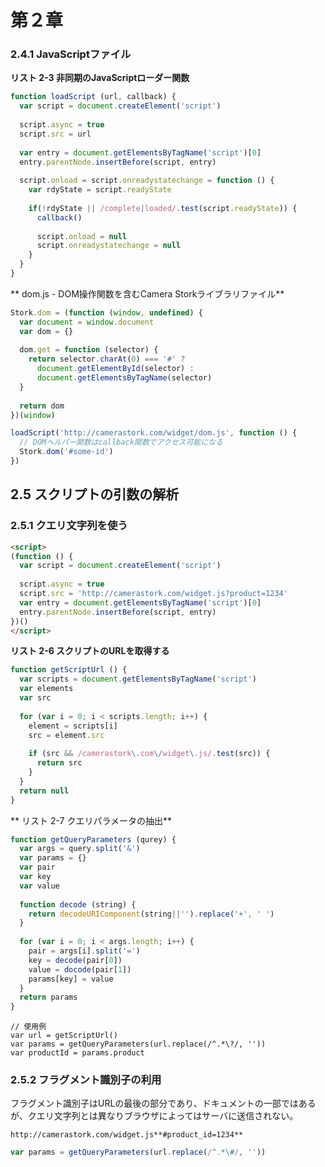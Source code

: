 # 第２章

### 2.4.1 JavaScriptファイル

**リスト 2-3 非同期のJavaScriptローダー関数**
```js
function loadScript (url, callback) {
  var script = document.createElement('script')
  
  script.async = true
  script.src = url
  
  var entry = document.getElementsByTagName('script')[0]
  entry.parentNode.insertBefore(script, entry)
  
  script.onload = script.onreadystatechange = function () {
    var rdyState = script.readyState
    
    if(!rdyState || /complete|loaded/.test(script.readyState)) {
      callback()
      
      script.onload = null
      script.onreadystatechange = null
    }
  }
}
```

** dom.js - DOM操作関数を含むCamera Storkライブラリファイル**
```js
Stork.dom = (function (window, undefined) {
  var document = window.document
  var dom = {}
  
  dom.get = function (selector) {
    return selector.charAt(0) === '#' ?
      document.getElementById(selector) :
      document.getElementsByTagName(selector)
  }
  
  return dom
})(window)
```

``` js
loadScript('http://camerastork.com/widget/dom.js', function () {
  // DOMヘルパー関数はcallback関数でアクセス可能になる
  Stork.dom('#some-id')
})
```

## 2.5 スクリプトの引数の解析
### 2.5.1 クエリ文字列を使う
```html
<script>
(function () {
  var script = document.createElement('script')
    
  script.async = true
  script.src = 'http://camerastork.com/widget.js?product=1234'
  var entry = document.getElementsByTagName('script')[0]
  entry.parentNode.insertBefore(script, entry)
})()
</script>
```

**リスト 2-6 スクリプトのURLを取得する**
```js
function getScriptUrl () {
  var scripts = document.getElementsByTagName('script')
  var elements
  var src
  
  for (var i = 0; i < scripts.length; i++) {
    element = scripts[i]
    src = element.src
    
    if (src && /camerastork\.com\/widget\.js/.test(src)) {
      return src
    }
  }
  return null
}
```

** リスト 2-7 クエリパラメータの抽出**
```js
function getQueryParameters (qurey) {
  var args = query.split('&')
  var params = {}
  var pair
  var key
  var value
  
  function decode (string) {
    return decodeURIComponent(string||'').replace('+', ' ')
  }
  
  for (var i = 0; i < args.length; i++) {
    pair = args[i].split('=')
    key = decode(pair[0])
    value = docode(pair[1])
    params[key] = value
  }
  return params
}
```

```
// 使用例
var url = getScriptUrl()
var params = getQueryParameters(url.replace(/^.*\?/, ''))
var productId = params.product
```

### 2.5.2 フラグメント識別子の利用
フラグメント識別子はURLの最後の部分であり、ドキュメントの一部ではあるが、クエリ文字列とは異なりブラウザによってはサーバに送信されない。
```
http://camerastork.com/widget.js**#product_id=1234**
```

```js
var params = getQueryParameters(url.replace(/^.*\#/, ''))
```

